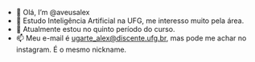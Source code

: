 - 👋 Olá, I’m @aveusalex
- 👀 Estudo Inteligência Artificial na UFG, me interesso muito pela área.
- 🌱 Atualmente estou no quinto período do curso.
- 📫 Meu e-mail é ugarte_alex@discente.ufg.br, mas pode me achar no instagram. É o mesmo nickname.


